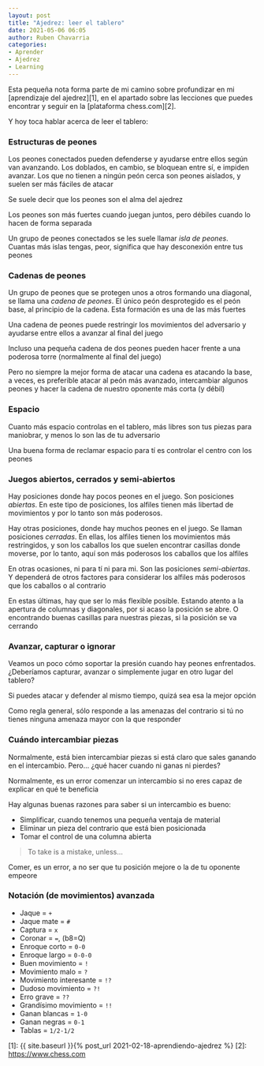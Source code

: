 ```yaml
---
layout: post
title: "Ajedrez: leer el tablero"
date: 2021-05-06 06:05
author: Ruben Chavarria
categories: 
- Aprender
- Ajedrez
- Learning
---
```


Esta pequeña nota forma parte de mi camino sobre profundizar en mi
[aprendizaje del ajedrez][1], en el apartado sobre las lecciones que puedes
encontrar y seguir en la [plataforma chess.com][2].

Y hoy toca hablar acerca de leer el tablero:

<!-- more -->

### Estructuras de peones

Los peones conectados pueden defenderse y ayudarse entre ellos según van avanzando.
Los doblados, en cambio, se bloquean entre sí, e impiden avanzar. Los que no
tienen a ningún peón cerca son peones aislados, y suelen ser más fáciles de
atacar

Se suele decir que los peones son el alma del ajedrez

Los peones son más fuertes cuando juegan juntos, pero débiles cuando lo hacen
de forma separada

Un grupo de peones conectados se les suele llamar *isla de peones*. Cuantas más
islas tengas, peor, significa que hay desconexión entre tus peones

### Cadenas de peones

Un grupo de peones que se protegen unos a otros formando una diagonal, se llama
una *cadena de peones*. El único peón desprotegido es el peón base, al principio
de la cadena. Esta formación es una de las más fuertes

Una cadena de peones puede restringir los movimientos del adversario y ayudarse
entre ellos a avanzar al final del juego

Incluso una pequeña cadena de dos peones pueden hacer frente a una poderosa
torre (normalmente al final del juego)

Pero no siempre la mejor forma de atacar una cadena es atacando la base, a veces,
es preferible atacar al peón más avanzado, intercambiar algunos peones y hacer
la cadena de nuestro oponente más corta (y débil)

### Espacio

Cuanto más espacio controlas en el tablero, más libres son tus piezas para
maniobrar, y menos lo son las de tu adversario

Una buena forma de reclamar espacio para tí es controlar el centro con los
peones

### Juegos abiertos, cerrados y semi-abiertos

Hay posiciones donde hay pocos peones en el juego. Son posiciones *abiertas*. En
este tipo de posiciones, los alfiles tienen más libertad de movimientos y por
lo tanto son más poderosos.

Hay otras posiciones, donde hay muchos peones en el juego. Se llaman posiciones
*cerradas*. En ellas, los alfiles tienen los movimientos más restringidos, y son
los caballos los que suelen encontrar casillas donde moverse, por lo tanto, aquí
son más poderosos los caballos que los alfiles

En otras ocasiones, ni para tí ni para mi. Son las posiciones *semi-abiertas*.
Y dependerá de otros factores para considerar los alfiles más poderosos que los
caballos o al contrario

En estas últimas, hay que ser lo más flexible posible. Estando atento a la 
apertura de columnas y diagonales, por si acaso la posición se abre. O encontrando
buenas casillas para nuestras piezas, si la posición se va cerrando

### Avanzar, capturar o ignorar

Veamos un poco cómo soportar la presión cuando hay peones enfrentados. ¿Deberíamos
capturar, avanzar o simplemente jugar en otro lugar del tablero?

Si puedes atacar y defender al mismo tiempo, quizá sea esa la mejor opción

Como regla general, sólo responde a las amenazas del contrario si tú no tienes
ninguna amenaza mayor con la que responder

### Cuándo intercambiar piezas

Normalmente, está bien intercambiar piezas si está claro que sales ganando en 
el intercambio. Pero... ¿qué hacer cuando ni ganas ni pierdes?

Normalmente, es un error comenzar un intercambio si no eres capaz de explicar
en qué te beneficia

Hay algunas buenas razones para saber si un intercambio es bueno:

- Simplificar, cuando tenemos una pequeña ventaja de material
- Eliminar un pieza del contrario que está bien posicionada
- Tomar el control de una columna abierta

> To take is a mistake, unless...

Comer, es un error, a no ser que tu posición mejore o la de tu oponente empeore

### Notación (de movimientos) avanzada

- Jaque = `+`
- Jaque mate = `#`
- Captura = `x`
- Coronar = `=`, (b8=Q)
- Enroque corto = `0-0`
- Enroque largo = `0-0-0`
- Buen movimiento = `!`
- Movimiento malo = `?`
- Movimiento interesante = `!?`
- Dudoso movimiento = `?!`
- Erro grave = `??`
- Grandísimo movimiento = `!!`
- Ganan blancas = `1-0`
- Ganan negras = `0-1`
- Tablas = `1/2-1/2`

[1]: {{ site.baseurl }}{% post_url 2021-02-18-aprendiendo-ajedrez %}
[2]: https://www.chess.com
